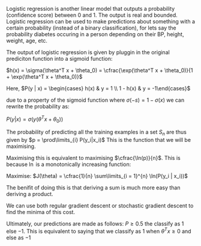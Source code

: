 Logistic regression is another linear model that outputs a probability (confidence score) between 0 and 1. The output is real and bounded. Logistic regression can be used to make predictions about something with a certain probability (instead of a binary classification), for lets say the probability diabetes occuring in a person depending on their BP, height, weight, age, etc.

The output of logistic regression is given by pluggin in the original prediciton function into a sigmoid function:

$h(x) = \sigma(\theta^T x + \theta_0) = \cfrac{\exp(\theta^T x + \theta_0)}{1 + \exp(\theta^T x + \theta_0)}$

Here, $P(y | x) = \begin{cases} h(x) & y = 1 \\ 1 - h(x) & y = -1\end{cases}$

due to a property of the sigmoid function where $\sigma(-s) = 1 - \sigma(x)$ we can rewrite the probability as:

$P(y | x) = \sigma(y (\theta^T x + \theta_0))$

The probability of predicting all the training examples in a set $S_n$ are thus given by $p = \prod\limits_{i} P(y_i|x_i)$ This is the function that we will be maximising.

Maximising this is equivalent to maximising $\cfrac{\ln(p)}{n}$. This is because $\ln$ is a monotonically increasing function:

Maximise: $J(\theta) = \cfrac{1}{n} \sum\limits_{i = 1}^{n} \ln(P(y_i | x_i))$

The benifit of doing this is that deriving a sum is much more easy than deriving a product.

We can use both regular gradient descent or stochastic gradient descent to find the minima of this cost.

Ultimately, our predictions are made as follows: $P \geq 0.5$ the classify as $1$ else $-1$. This is equivalent to saying that we classify as $1$ when $\theta^T x \geq 0$ and else as $-1$
